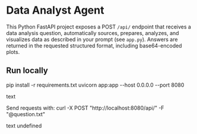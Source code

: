 # Data Analyst Agent

This Python FastAPI project exposes a POST `/api/` endpoint that receives a data analysis question, automatically sources, prepares, analyzes, and visualizes data as described in your prompt (see `app.py`). Answers are returned in the requested structured format, including base64-encoded plots.

## Run locally

pip install -r requirements.txt
uvicorn app:app --host 0.0.0.0 --port 8080

text

Send requests with:
curl -X POST "http://localhost:8080/api/" -F "@question.txt"

text
undefined
